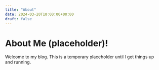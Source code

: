 ```yaml
---
title: "About"
date: 2024-03-20T10:00:00+00:00
draft: false
---
```


# About Me (placeholder)!

Welcome to my blog. This is a temporary placeholder until I get things up and running.
